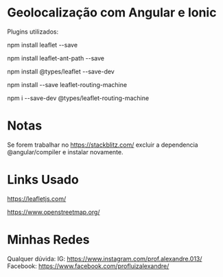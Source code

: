 # Geolocalização com Angular e Ionic

Plugins utilizados:

npm install leaflet --save

npm install leaflet-ant-path --save

npm install  @types/leaflet --save-dev

npm install --save leaflet-routing-machine

npm i --save-dev @types/leaflet-routing-machine


# Notas

Se forem trabalhar no https://stackblitz.com/ excluir a dependencia @angular/compiler e instalar novamente.

# Links Usado
https://leafletjs.com/

https://www.openstreetmap.org/


# Minhas Redes
Qualquer dúvida:
IG: https://www.instagram.com/prof.alexandre.013/
Facebook: https://www.facebook.com/profluizalexandre/
